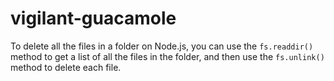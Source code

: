 # vigilant-guacamole
To delete all the files in a folder on Node.js, you can use the `fs.readdir()` method to get a list of all the files in the folder, and then use the `fs.unlink()` method to delete each file.
